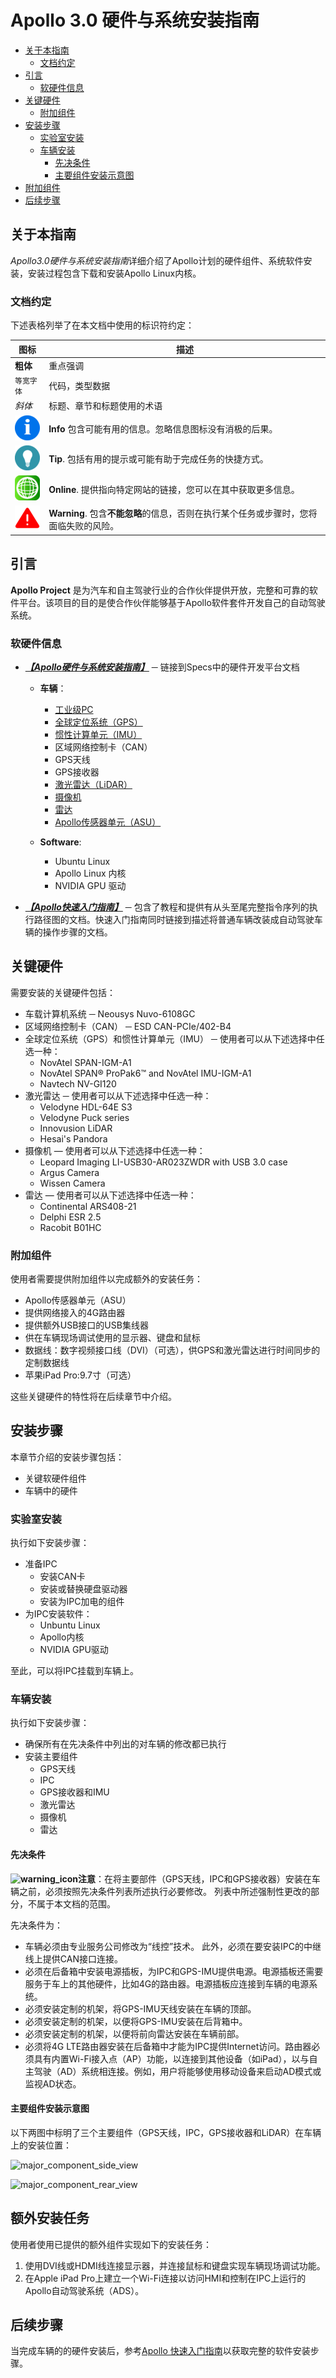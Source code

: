 # Apollo 3.0 硬件与系统安装指南

* [关于本指南](#关于本指南)
    * [文档约定](#文档约定)
* [引言](#引言)
    * [软硬件信息](#软硬件信息)
* [关键硬件](#关键硬件)
    * [附加组件](#附加组件)
* [安装步骤](#安装步骤)
    * [实验室安装](#实验室安装)
    * [车辆安装](#车辆安装)
        * [先决条件](#先决条件)
        * [主要组件安装示意图](#主要组件安装示意图)
* [附加组件](#附加组件)
* [后续步骤](#后续步骤)

## 关于本指南

*Apollo3.0硬件与系统安装指南*详细介绍了Apollo计划的硬件组件、系统软件安装，安装过程包含下载和安装Apollo Linux内核。

### 文档约定

下述表格列举了在本文档中使用的标识符约定：

| **图标**                            | **描述**                          |
| ----------------------------------- | ---------------------------------------- |
| **粗体**                            | 重点强调                                 |
| `等宽字体`                   | 代码，类型数据                         |
| _斜体_                            | 标题、章节和标题使用的术语 |
| ![info](images/info_icon.png)       | **Info**  包含可能有用的信息。忽略信息图标没有消极的后果。 |
| ![tip](images/tip_icon.png)         | **Tip**. 包括有用的提示或可能有助于完成任务的快捷方式。 |
| ![online](images/online_icon.png)   | **Online**. 提供指向特定网站的链接，您可以在其中获取更多信息。 |
| ![warning](images/warning_icon.png) | **Warning**. 包含**不能忽略**的信息，否则在执行某个任务或步骤时，您将面临失败的风险。 |

## 引言

 **Apollo Project** 是为汽车和自主驾驶行业的合作伙伴提供开放，完整和可靠的软件平台。该项目的目的是使合作伙伴能够基于Apollo软件套件开发自己的自动驾驶系统。
 
 ### 软硬件信息
 
- ***<u>【Apollo硬件与系统安装指南】</u>*** ─ 链接到Specs中的硬件开发平台文档
 
    - **车辆**：
     
      - [工业级PC](https://github.com/ApolloAuto/apollo/blob/master/docs/specs/IPC/Nuvo-6108GC_Installation_Guide_cn.md)
      - [全球定位系统（GPS）](https://github.com/ApolloAuto/apollo/blob/master/docs/specs/Navigation/README_cn.md)
      - [惯性计算单元（IMU）](https://github.com/ApolloAuto/apollo/blob/master/docs/specs/Navigation/README_cn.md)
      - 区域网络控制卡（CAN）
      - GPS天线
      - GPS接收器
      - [激光雷达（LiDAR）](https://github.com/ApolloAuto/apollo/blob/master/docs/specs/Lidar/README.md)
      - [摄像机](https://github.com/ApolloAuto/apollo/blob/master/docs/specs/Camera/README.md)
      - [雷达](https://github.com/ApolloAuto/apollo/blob/master/docs/specs/Radar/README.md)
      - [Apollo传感器单元（ASU）](https://github.com/ApolloAuto/apollo/blob/master/docs/specs/Apollo_Sensor_Unit/Apollo_Sensor_Unit_Installation_Guide_cn.md)
      
    - **Software**: 
      - Ubuntu Linux
      - Apollo Linux 内核
      - NVIDIA GPU 驱动
    
- ***<u>【Apollo快速入门指南】</u>*** ─ 包含了教程和提供有从头至尾完整指令序列的执行路径图的文档。快速入门指南同时链接到描述将普通车辆改装成自动驾驶车辆的操作步骤的文档。

## 关键硬件

需要安装的关键硬件包括：

- 车载计算机系统 ─ Neousys Nuvo-6108GC
- 区域网络控制卡（CAN） ─ ESD CAN-PCIe/402-B4
- 全球定位系统（GPS）和惯性计算单元（IMU） ─ 使用者可以从下述选择中任选一种：
  - NovAtel SPAN-IGM-A1
  - NovAtel SPAN® ProPak6™ and NovAtel IMU-IGM-A1
  - Navtech NV-GI120
- 激光雷达 ─ 使用者可以从下述选择中任选一种：
    - Velodyne HDL-64E S3
    - Velodyne Puck series
    - Innovusion LiDAR
    - Hesai's Pandora
- 摄像机 — 使用者可以从下述选择中任选一种：
    - Leopard Imaging LI-USB30-AR023ZWDR with USB 3.0 case
    - Argus Camera
    - Wissen Camera
- 雷达 — 使用者可以从下述选择中任选一种：
    - Continental ARS408-21
    - Delphi ESR 2.5
    - Racobit B01HC

### 附加组件

使用者需要提供附加组件以完成额外的安装任务：

- Apollo传感器单元（ASU）
- 提供网络接入的4G路由器
- 提供额外USB接口的USB集线器
- 供在车辆现场调试使用的显示器、键盘和鼠标
- 数据线：数字视频接口线（DVI）（可选），供GPS和激光雷达进行时间同步的定制数据线
- 苹果iPad Pro:9.7寸（可选）

这些关键硬件的特性将在后续章节中介绍。

## 安装步骤

本章节介绍的安装步骤包括：

- 关键软硬件组件
- 车辆中的硬件

### 实验室安装

执行如下安装步骤：

- 准备IPC
    - 安装CAN卡
    - 安装或替换硬盘驱动器
    - 安装为IPC加电的组件
- 为IPC安装软件：
    - Unbuntu Linux
    - Apollo内核
    - NVIDIA GPU驱动
    
至此，可以将IPC挂载到车辆上。

### 车辆安装

执行如下安装步骤：

- 确保所有在先决条件中列出的对车辆的修改都已执行
- 安装主要组件
    - GPS天线
    - IPC
    - GPS接收器和IMU
    - 激光雷达
    - 摄像机
    - 雷达
    
#### 先决条件

**![warning_icon](https://github.com/ApolloAuto/apollo/blob/master/docs/quickstart/images/warning_icon.png)注意**：在将主要部件（GPS天线，IPC和GPS接收器）安装在车辆之前，必须按照先决条件列表所述执行必要修改。 列表中所述强制性更改的部分，不属于本文档的范围。

先决条件为：

- 车辆必须由专业服务公司修改为“线控”技术。 此外，必须在要安装IPC的中继线上提供CAN接口连接。
- 必须在后备箱中安装电源插板，为IPC和GPS-IMU提供电源。电源插板还需要服务于车上的其他硬件，比如4G的路由器。电源插板应连接到车辆的电源系统。
- 必须安装定制的机架，将GPS-IMU天线安装在车辆的顶部。
- 必须安装定制的机架，以便将GPS-IMU安装在后背箱中。
- 必须安装定制的机架，以便将前向雷达安装在车辆前部。
- 必须将4G LTE路由器安装在后备箱中才能为IPC提供Internet访问。路由器必须具有内置Wi-Fi接入点（AP）功能，以连接到其他设备（如iPad），以与自主驾驶（AD）系统相连接。例如，用户将能够使用移动设备来启动AD模式或监视AD状态。

#### 主要组件安装示意图

以下两图中标明了三个主要组件（GPS天线，IPC，GPS接收器和LiDAR）在车辆上的安装位置：

![major_component_side_view](https://github.com/ApolloAuto/apollo/blob/master/docs/demo_guide/images/Hardware_overview.png)

![major_component_rear_view](https://github.com/ApolloAuto/apollo/blob/master/docs/quickstart/images/Car_Rearview.png)

## 额外安装任务

使用者使用已提供的额外组件实现如下的安装任务：

1.   使用DVI线或HDMI线连接显示器，并连接鼠标和键盘实现车辆现场调试功能。
1.   在Apple iPad Pro上建立一个Wi-Fi连接以访问HMI和控制在IPC上运行的Apollo自动驾驶系统（ADS）。

## 后续步骤

当完成车辆的的硬件安装后，参考[Apollo 快速入门指南](https://github.com/ApolloAuto/apollo/blob/master/docs/quickstart/apollo_3_0_quick_start_cn.md)以获取完整的软件安装步骤。
